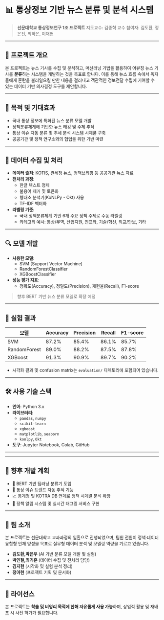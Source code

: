 # 📊 통상정보 기반 뉴스 분류 및 분석 시스템

> **선문대학교 통상정보연구 1조 프로젝트**
> 지도교수: 김종혁 교수
> 참여자: 김도환, 정은진, 최하은, 이채현

---

## 📌 프로젝트 개요

본 프로젝트는 뉴스 기사를 수집 및 분석하고, 머신러닝 기법을 활용하여 어뷰징 뉴스 기사를 **분류**하는 시스템을 개발하는 것을 목표로 합니다. 이를 통해 뉴스 흐름 속에서 독자들에게 혼란을 불러일으킬 만한 내용을 걸러내고 객관적인 정보전달 수립에 기여할 수 있는 데이터 기반 의사결정 도구를 제안합니다.

---

## 🎯 목적 및 기대효과

- 국내 통상 정보에 특화된 뉴스 분류 모델 개발
- 정책분류체계에 기반한 뉴스 태깅 및 주제 추적
- 통상 이슈 자동 분류 및 추세 분석 시스템 시제품 구축
- 공공기관 및 정책 연구소와의 협업을 위한 기반 마련

---

## 🧾 데이터 수집 및 처리

- **데이터 출처**: KOTIS, 관세청 뉴스, 정책브리핑 등 공공기관 뉴스 자료
- **전처리 과정**:
  - 한글 텍스트 정제
  - 불용어 제거 및 토큰화
  - 형태소 분석기(KoNLPy - Okt) 사용
  - TF-IDF 벡터화
- **라벨링 기준**:
  - 국내 정책분류체계 기반 6개 주요 정책 주제로 수동 라벨링
  - 카테고리 예시: 통상/무역, 산업지원, 인프라, 기술/혁신, 외교/안보, 기타

---

## 🔍 모델 개발

- **사용한 모델**:
  - SVM (Support Vector Machine)
  - RandomForestClassifier
  - XGBoostClassifier
- **성능 평가 지표**:
  - 정확도(Accuracy), 정밀도(Precision), 재현율(Recall), F1-score

> 향후 BERT 기반 뉴스 분류 모델로 확장 예정

---

## 🧪 실험 결과

| 모델         | Accuracy | Precision | Recall | F1-score |
|--------------|----------|-----------|--------|----------|
| SVM          | 87.2%    | 85.4%     | 86.1%  | 85.7%    |
| RandomForest | 89.0%    | 88.2%     | 87.5%  | 87.8%    |
| XGBoost      | 91.3%    | 90.9%     | 89.7%  | 90.2%    |

- 시각화 결과 및 confusion matrix는 `evaluation/` 디렉토리에 포함되어 있습니다.

---

## 🛠 사용 기술 스택

- **언어**: Python 3.x
- **라이브러리**:
  - `pandas`, `numpy`
  - `scikit-learn`
  - `xgboost`
  - `matplotlib`, `seaborn`
  - `konlpy`, `Okt`
- **도구**: Jupyter Notebook, Colab, GitHub

---


---

## 🔮 향후 개발 계획

- 🤖 BERT 기반 딥러닝 분류기 도입
- 🧭 통상 이슈 트렌드 자동 추적 기능
- 📈 통계청 및 KOTRA DB 연계로 정책 시계열 분석 확장
- 📡 정책 알림 시스템 및 실시간 태그링 서비스 구현

---

## 🙋 팀 소개

본 프로젝트는 선문대학교 교과과정의 일환으로 진행되었으며, 팀원 전원이 정책·데이터 융합형 인재 양성을 목표로 실무형 데이터 분석 및 모델링 역량을 기르고 있습니다.

- **김도환,박은우** (AI 기반 분류 모델 개발 및 실험)
- **박인철,최기훈** (데이터 수집 및 전처리 담당)
- **김지현** (시각화 및 실험 분석 정리)
- **정아현** (프로젝트 기획 및 문서화)

---

## 📄 라이선스

본 프로젝트는 **학술 및 비영리 목적에 한해 자유롭게 사용 가능**하며, 상업적 활용 및 재배포 시 사전 허가가 필요합니다.


